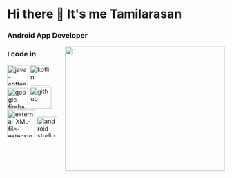 # Hi there 👋 It's me Tamilarasan

### Android App Developer
<img align="right" width="370" height="290" src="https://i.pinimg.com/originals/47/f0/34/47f0342cec72b800463bf003eac1257e.gif">
     
### I code in
<img width="48" height="48" src="https://img.icons8.com/color/48/java-coffee-cup-logo--v1.png" alt="java-coffee-cup-logo--v1"/>
<img width="48" height="48" src="https://img.icons8.com/color/48/kotlin.png" alt="kotlin"/>
<img width="48" height="48" src="https://img.icons8.com/color/48/google-firebase-console.png" alt="google-firebase-console"/>
<img width="50" height="50" src="https://img.icons8.com/ios-filled/50/github.png" alt="github"/>
<img width="64" height="64" src="https://img.icons8.com/external-bearicons-flat-bearicons/64/external-XML-file-extension-bearicons-flat-bearicons.png" alt="external-XML-file-extension-bearicons-flat-bearicons"/>

<img width="48" height="48" src="https://img.icons8.com/color/48/android-studio--v3.png" alt="android-studio--v3"/>
